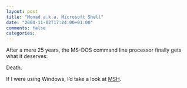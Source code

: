 ```yaml
---
layout: post
title: "Monad a.k.a. Microsoft Shell"
date: "2004-11-02T17:24:00+01:00"
comments: false
categories: 
---
```


<p>After a mere 25 years, the MS-DOS command line processor finally gets what it deserves:</p>

<p>Death.</p>

<p>If I were using Windows, I&#8217;d take a look at <a href="http://weblog.infoworld.com/udell/categories/infoworld/2004/11/02.html#a1106">MSH</a>.</p>


